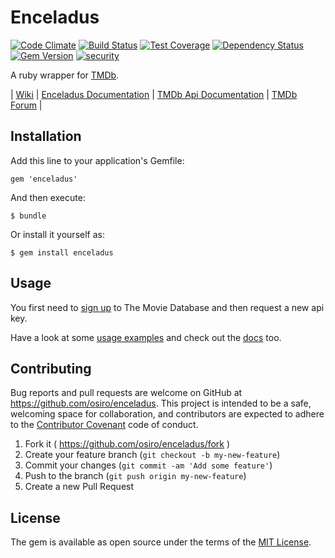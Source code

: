 # Enceladus

[![Code Climate](https://codeclimate.com/github/osiro/enceladus/badges/gpa.svg)](https://codeclimate.com/github/osiro/enceladus)
[![Build Status](https://travis-ci.org/osiro/enceladus.svg?branch=master)](https://travis-ci.org/osiro/enceladus)
[![Test Coverage](https://codeclimate.com/github/osiro/enceladus/badges/coverage.svg)](https://codeclimate.com/github/osiro/enceladus)
[![Dependency Status](https://gemnasium.com/osiro/enceladus.svg)](https://gemnasium.com/osiro/enceladus)
[![Gem Version](https://badge.fury.io/rb/enceladus.svg)](http://badge.fury.io/rb/enceladus)
[![security](https://hakiri.io/github/osiro/enceladus/master.svg)](https://hakiri.io/github/osiro/enceladus/master)

A ruby wrapper for [TMDb](http://www.themoviedb.org).

| [Wiki](https://github.com/osiro/enceladus/wiki) | [Enceladus Documentation](http://www.rubydoc.info/github/osiro/enceladus/master/frames) | [TMDb Api Documentation](http://docs.themoviedb.apiary.io/) | [TMDb Forum](https://www.themoviedb.org/talk) |

## Installation

Add this line to your application's Gemfile:

    gem 'enceladus'

And then execute:

    $ bundle

Or install it yourself as:

    $ gem install enceladus

## Usage

You first need to [sign up](https://www.themoviedb.org/account/signup) to The Movie Database and then request a new api key.

Have a look at some [usage examples](https://github.com/osiro/enceladus/wiki/Usage) and check out the [docs](http://www.rubydoc.info/github/osiro/enceladus/master/frames) too.

## Contributing

Bug reports and pull requests are welcome on GitHub at https://github.com/osiro/enceladus. This project is intended to be a safe, welcoming space for collaboration, and contributors are expected to adhere to the [Contributor Covenant](http://contributor-covenant.org) code of conduct.

1. Fork it ( https://github.com/osiro/enceladus/fork )
2. Create your feature branch (`git checkout -b my-new-feature`)
3. Commit your changes (`git commit -am 'Add some feature'`)
4. Push to the branch (`git push origin my-new-feature`)
5. Create a new Pull Request

## License

The gem is available as open source under the terms of the [MIT License](http://opensource.org/licenses/MIT).
